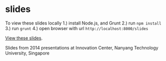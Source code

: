 slides
======

To view these slides locally
1.) install Node.js, and Grunt
2.) run `npm install`
3.) run `grunt`
4.) open browser with url `http://localhost:8000/slides`

[View these slides](http://mozilla-ntu.github.io/slides/site/slides/index.html).

Slides from 2014 presentations at Innovation Center, Nanyang Technology
University, Singapore
